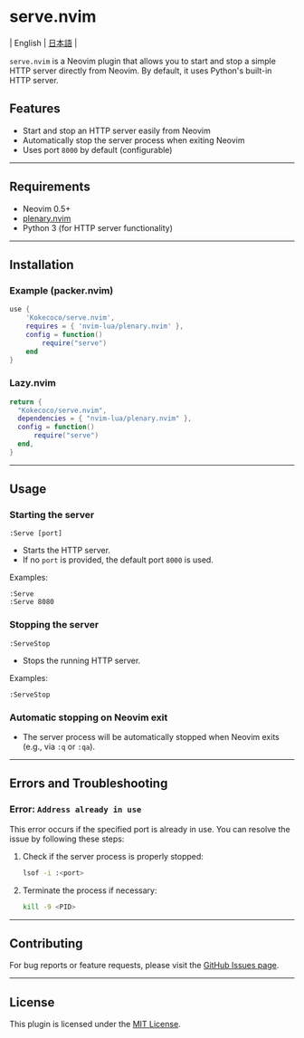 # serve.nvim

| English | [日本語](https://github.com/Kokecoco/serve.nvim/blob/main/README-jp.md) |

`serve.nvim` is a Neovim plugin that allows you to start and stop a simple HTTP server directly from Neovim. By default, it uses Python's built-in HTTP server.

## Features

- Start and stop an HTTP server easily from Neovim
- Automatically stop the server process when exiting Neovim
- Uses port `8000` by default (configurable)

---

## Requirements

- Neovim 0.5+
- [plenary.nvim](https://github.com/nvim-lua/plenary.nvim)
- Python 3 (for HTTP server functionality)

---

## Installation

### Example (packer.nvim)

```lua
use {
    'Kokecoco/serve.nvim',
    requires = { 'nvim-lua/plenary.nvim' },
    config = function()
        require("serve")
    end
}
```

### Lazy.nvim

```lua
return {
  "Kokecoco/serve.nvim",
  dependencies = { "nvim-lua/plenary.nvim" },
  config = function()
      require("serve")
  end,
}
```

---

## Usage

### Starting the server

`:Serve [port]`

- Starts the HTTP server.
- If no `port` is provided, the default port `8000` is used.

Examples:

```vim
:Serve
:Serve 8080
```

### Stopping the server

`:ServeStop`

- Stops the running HTTP server.

Examples:

```vim
:ServeStop
```

### Automatic stopping on Neovim exit

- The server process will be automatically stopped when Neovim exits (e.g., via `:q` or `:qa`).

---

## Errors and Troubleshooting

### Error: `Address already in use`

This error occurs if the specified port is already in use. You can resolve the issue by following these steps:

1. Check if the server process is properly stopped:

   ```bash
   lsof -i :<port>
   ```

2. Terminate the process if necessary:
   ```bash
   kill -9 <PID>
   ```

---

## Contributing

For bug reports or feature requests, please visit the [GitHub Issues page](https://github.com/Kokecoco/serve.nvim/issues).

---

## License

This plugin is licensed under the [MIT License](LICENSE).
